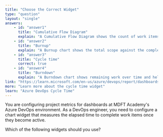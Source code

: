 ```yaml
---
title: "Choose the Correct Widget"
type: "question"
layout: "single"
answers:
    - id: "answer1"
      title: "Cumulative Flow Diagram"
      explain: "A Cumulative Flow Diagram shows the count of work items in each state over time, helping visualize bottlenecks and flow. While useful for tracking work item status distribution, it does not directly measure completion time."
    - id: "answer2"
      title: "Burnup"
      explain: "A Burnup chart shows the total scope against the completed work over time. It tracks progress toward a goal but does not measure the time taken to complete individual work items."
    - id: "answer3"
      title: "Cycle time"
      correct: true
    - id: "answer4"
      title: "Burndown"
      explain: "A Burndown chart shows remaining work over time and helps track progress toward sprint goals. It focuses on work remaining rather than the time taken to complete items."
link: "https://learn.microsoft.com/en-us/azure/devops/report/dashboards/cycle-time-and-lead-time"
more: "Learn more about the cycle time widget"
learn: "Azure DevOps Cycle Time"
---
```

You are configuring project metrics for dashboards at MDFT Academy's Azure DevOps environment. As a DevOps engineer, you need to configure a chart widget that measures the elapsed time to complete work items once they become active. 

Which of the following widgets should you use?

